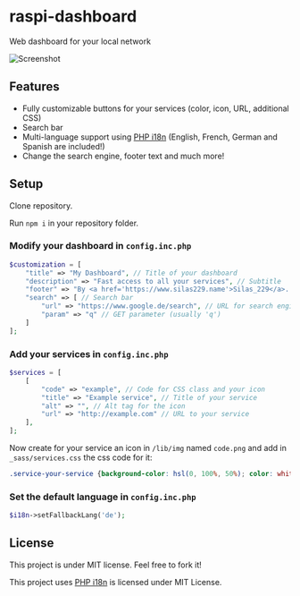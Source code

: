 # raspi-dashboard
Web dashboard for your local network

![Screenshot](../master/screenshot.png)

## Features
* Fully customizable buttons for your services (color, icon, URL, additional CSS)
* Search bar
* Multi-language support using [PHP i18n](https://github.com/Philipp15b/php-i18n) (English, French, German and Spanish are included!)
* Change the search engine, footer text and much more!

## Setup
Clone repository.

Run `npm i` in your repository folder.
### Modify your dashboard in `config.inc.php`
```php
$customization = [
	"title" => "My Dashboard", // Title of your dashboard
	"description" => "Fast access to all your services", // Subtitle
	"footer" => "By <a href='https://www.silas229.name'>Silas_229</a>. Check out <a href='https://github.com/silas229/raspi-dasboard'>raspi-dashboard on Github</a>!", // Text in footer
	"search" => [ // Search bar
		"url" => "https://www.google.de/search", // URL for search engine
		"param" => "q" // GET parameter (usually 'q')
	]
];
```
### Add your services in `config.inc.php`
```php
$services = [
	[
		"code" => "example", // Code for CSS class and your icon
		"title" => "Example service", // Title of your service
		"alt" => "", // Alt tag for the icon
		"url" => "http://example.com" // URL to your service
	],
];
```
Now create for your service an icon in `/lib/img` named `code.png` and add in `_sass/services.css` the css code for it:
```css
.service-your-service {background-color: hsl(0, 100%, 50%); color: white;}
```
### Set the default language in `config.inc.php`
```php
$i18n->setFallbackLang('de');
```
## License
This project is under MIT license. Feel free to fork it!

This project uses [PHP i18n](https://github.com/Philipp15b/php-i18n) is licensed under MIT License.